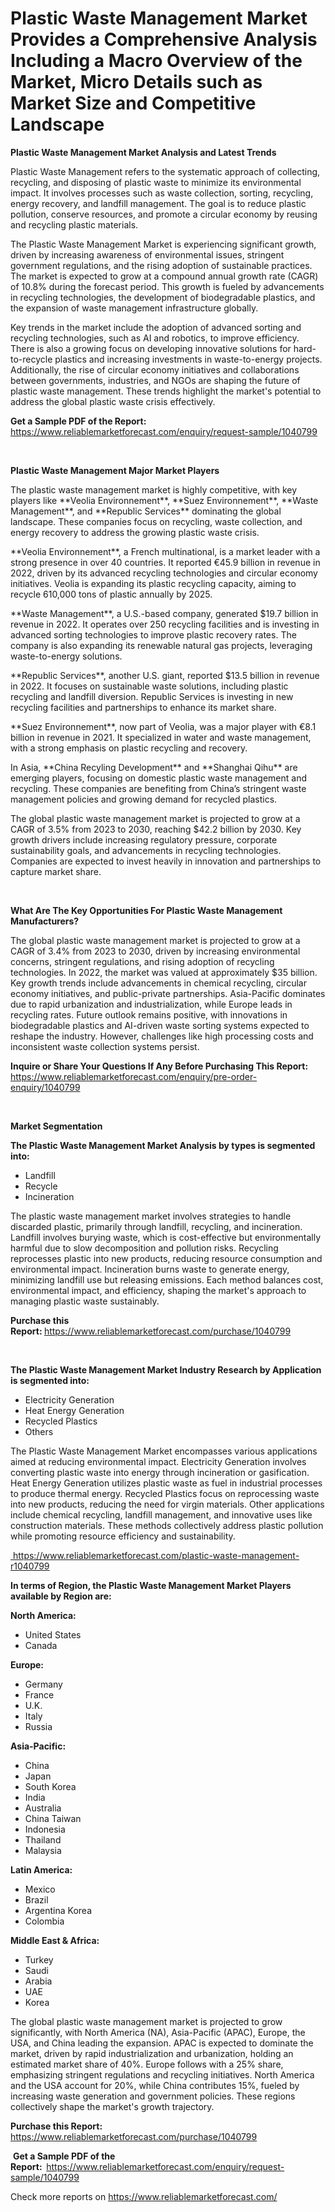 <p><h1>Plastic Waste Management Market Provides a Comprehensive Analysis Including a Macro Overview of the Market, Micro Details such as Market Size and Competitive Landscape</h1></p><p><strong>Plastic Waste Management Market Analysis and Latest Trends</strong></p>
<p><p>Plastic Waste Management refers to the systematic approach of collecting, recycling, and disposing of plastic waste to minimize its environmental impact. It involves processes such as waste collection, sorting, recycling, energy recovery, and landfill management. The goal is to reduce plastic pollution, conserve resources, and promote a circular economy by reusing and recycling plastic materials.</p><p>The Plastic Waste Management Market is experiencing significant growth, driven by increasing awareness of environmental issues, stringent government regulations, and the rising adoption of sustainable practices. The market is expected to grow at a compound annual growth rate (CAGR) of 10.8% during the forecast period. This growth is fueled by advancements in recycling technologies, the development of biodegradable plastics, and the expansion of waste management infrastructure globally.</p><p>Key trends in the market include the adoption of advanced sorting and recycling technologies, such as AI and robotics, to improve efficiency. There is also a growing focus on developing innovative solutions for hard-to-recycle plastics and increasing investments in waste-to-energy projects. Additionally, the rise of circular economy initiatives and collaborations between governments, industries, and NGOs are shaping the future of plastic waste management. These trends highlight the market's potential to address the global plastic waste crisis effectively.</p></p>
<p><strong>Get a Sample PDF of the Report:&nbsp;</strong> <a href="https://www.reliablemarketforecast.com/enquiry/request-sample/1040799?utm_campaign=1169&utm_medium=2&utm_source=Github&utm_content=ia&utm_term=24012025&utm_id=plastic-waste-management">https://www.reliablemarketforecast.com/enquiry/request-sample/1040799</a></p>
<p>&nbsp;</p>
<p><strong>Plastic Waste Management Major Market Players</strong></p>
<p><p>The plastic waste management market is highly competitive, with key players like **Veolia Environnement**, **Suez Environnement**, **Waste Management**, and **Republic Services** dominating the global landscape. These companies focus on recycling, waste collection, and energy recovery to address the growing plastic waste crisis.</p><p>**Veolia Environnement**, a French multinational, is a market leader with a strong presence in over 40 countries. It reported €45.9 billion in revenue in 2022, driven by its advanced recycling technologies and circular economy initiatives. Veolia is expanding its plastic recycling capacity, aiming to recycle 610,000 tons of plastic annually by 2025.</p><p>**Waste Management**, a U.S.-based company, generated $19.7 billion in revenue in 2022. It operates over 250 recycling facilities and is investing in advanced sorting technologies to improve plastic recovery rates. The company is also expanding its renewable natural gas projects, leveraging waste-to-energy solutions.</p><p>**Republic Services**, another U.S. giant, reported $13.5 billion in revenue in 2022. It focuses on sustainable waste solutions, including plastic recycling and landfill diversion. Republic Services is investing in new recycling facilities and partnerships to enhance its market share.</p><p>**Suez Environnement**, now part of Veolia, was a major player with €8.1 billion in revenue in 2021. It specialized in water and waste management, with a strong emphasis on plastic recycling and recovery.</p><p>In Asia, **China Recyling Development** and **Shanghai Qihu** are emerging players, focusing on domestic plastic waste management and recycling. These companies are benefiting from China’s stringent waste management policies and growing demand for recycled plastics.</p><p>The global plastic waste management market is projected to grow at a CAGR of 3.5% from 2023 to 2030, reaching $42.2 billion by 2030. Key growth drivers include increasing regulatory pressure, corporate sustainability goals, and advancements in recycling technologies. Companies are expected to invest heavily in innovation and partnerships to capture market share.</p></p>
<p>&nbsp;</p>
<p><strong>What Are The Key Opportunities For Plastic Waste Management Manufacturers?</strong></p>
<p><p>The global plastic waste management market is projected to grow at a CAGR of 3.4% from 2023 to 2030, driven by increasing environmental concerns, stringent regulations, and rising adoption of recycling technologies. In 2022, the market was valued at approximately $35 billion. Key growth trends include advancements in chemical recycling, circular economy initiatives, and public-private partnerships. Asia-Pacific dominates due to rapid urbanization and industrialization, while Europe leads in recycling rates. Future outlook remains positive, with innovations in biodegradable plastics and AI-driven waste sorting systems expected to reshape the industry. However, challenges like high processing costs and inconsistent waste collection systems persist.</p></p>
<p><strong>Inquire or Share Your Questions If Any Before Purchasing This Report:</strong> <a href="https://www.reliablemarketforecast.com/enquiry/pre-order-enquiry/1040799?utm_campaign=1169&utm_medium=2&utm_source=Github&utm_content=ia&utm_term=24012025&utm_id=plastic-waste-management">https://www.reliablemarketforecast.com/enquiry/pre-order-enquiry/1040799</a></p>
<p>&nbsp;</p>
<p><strong>Market Segmentation</strong></p>
<p><strong>The Plastic Waste Management Market Analysis by types is segmented into:</strong></p>
<p><ul><li>Landfill</li><li>Recycle</li><li>Incineration</li></ul></p>
<p><p>The plastic waste management market involves strategies to handle discarded plastic, primarily through landfill, recycling, and incineration. Landfill involves burying waste, which is cost-effective but environmentally harmful due to slow decomposition and pollution risks. Recycling reprocesses plastic into new products, reducing resource consumption and environmental impact. Incineration burns waste to generate energy, minimizing landfill use but releasing emissions. Each method balances cost, environmental impact, and efficiency, shaping the market's approach to managing plastic waste sustainably.</p></p>
<p><strong>Purchase this Report:&nbsp;</strong><a href="https://www.reliablemarketforecast.com/purchase/1040799?utm_campaign=1169&utm_medium=2&utm_source=Github&utm_content=ia&utm_term=24012025&utm_id=plastic-waste-management">https://www.reliablemarketforecast.com/purchase/1040799</a></p>
<p>&nbsp;</p>
<p><strong>The Plastic Waste Management Market Industry Research by Application is segmented into:</strong></p>
<p><ul><li>Electricity Generation</li><li>Heat Energy Generation</li><li>Recycled Plastics</li><li>Others</li></ul></p>
<p><p>The Plastic Waste Management Market encompasses various applications aimed at reducing environmental impact. Electricity Generation involves converting plastic waste into energy through incineration or gasification. Heat Energy Generation utilizes plastic waste as fuel in industrial processes to produce thermal energy. Recycled Plastics focus on reprocessing waste into new products, reducing the need for virgin materials. Other applications include chemical recycling, landfill management, and innovative uses like construction materials. These methods collectively address plastic pollution while promoting resource efficiency and sustainability.</p></p>
<p><a href="https://www.reliablemarketforecast.com/plastic-waste-management-r1040799?utm_campaign=1169&utm_medium=2&utm_source=Github&utm_content=ia&utm_term=24012025&utm_id=plastic-waste-management">&nbsp;https://www.reliablemarketforecast.com/plastic-waste-management-r1040799</a></p>
<p><strong>In terms of Region, the Plastic Waste Management Market Players available by Region are:</strong></p>
<p>
    <p> <strong> North America: </strong>
        <ul>
            <li>United States</li>
            <li>Canada</li>
        </ul>
        </p> 
    <p> <strong> Europe: </strong>
        <ul>
            <li>Germany</li>
            <li>France</li>
            <li>U.K.</li>
            <li>Italy</li>
            <li>Russia</li>
        </ul>
        </p> 
    <p> <strong> Asia-Pacific: </strong>
        <ul>
            <li>China</li>
            <li>Japan</li>
            <li>South Korea</li>
            <li>India</li>
            <li>Australia</li>
            <li>China Taiwan</li>
            <li>Indonesia</li>
            <li>Thailand</li>
            <li>Malaysia</li>
        </ul>
        </p> 
    <p> <strong> Latin America: </strong>
        <ul>
            <li>Mexico</li>
            <li>Brazil</li>
            <li>Argentina Korea</li>
            <li>Colombia</li>
        </ul>
        </p> 
    <p> <strong> Middle East & Africa: </strong>
        <ul>
            <li>Turkey</li>
            <li>Saudi</li>
            <li>Arabia</li>
            <li>UAE</li>
            <li>Korea</li>
        </ul>
    </p>
    </p>
<p><p>The global plastic waste management market is projected to grow significantly, with North America (NA), Asia-Pacific (APAC), Europe, the USA, and China leading the expansion. APAC is expected to dominate the market, driven by rapid industrialization and urbanization, holding an estimated market share of 40%. Europe follows with a 25% share, emphasizing stringent regulations and recycling initiatives. North America and the USA account for 20%, while China contributes 15%, fueled by increasing waste generation and government policies. These regions collectively shape the market's growth trajectory.</p></p>
<p><strong>Purchase this Report: </strong><a href="https://www.reliablemarketforecast.com/purchase/1040799?utm_campaign=1169&utm_medium=2&utm_source=Github&utm_content=ia&utm_term=24012025&utm_id=plastic-waste-management">https://www.reliablemarketforecast.com/purchase/1040799</a></p>
<p>&nbsp;<strong>Get a Sample PDF of the Report:&nbsp;&nbsp;</strong><a href="https://www.reliablemarketforecast.com/enquiry/request-sample/1040799?utm_campaign=1169&utm_medium=2&utm_source=Github&utm_content=ia&utm_term=24012025&utm_id=plastic-waste-management">https://www.reliablemarketforecast.com/enquiry/request-sample/1040799</a></p>
<p><strong></strong></p>
<p>Check more reports on <a href="https://www.reliablemarketforecast.com/?utm_campaign=1169&utm_medium=2&utm_source=Github&utm_content=ia&utm_term=24012025&utm_id=plastic-waste-management">https://www.reliablemarketforecast.com/</a></p>